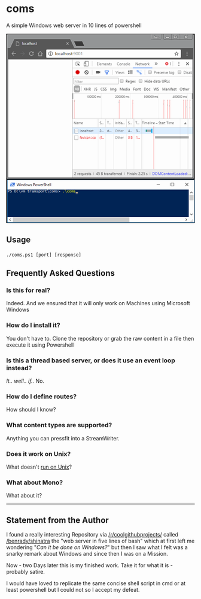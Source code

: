 # coms
A simple Windows web server in 10 lines of powershell

![Alt text](presentation.gif?raw=true "A brief presentation of the result")

## Usage

`./coms.ps1 [port] [response]`

## Frequently Asked Questions

### Is this for real?

Indeed. And we ensured that it will only work on Machines using Microsoft Windows

### How do I install it?

You don't have to. Clone the repository or grab the raw content in a file then execute it using Powershell

### Is this a thread based server, or does it use an event loop instead?

*It.. well.. if..* No.

### How do I define routes?

How should I know?

### What content types are supported?

Anything you can pressfit into a StreamWriter.

### Does it work on Unix?

What doesn't [run on Unix](https://azure.microsoft.com/en-us/blog/powershell-is-open-sourced-and-is-available-on-linux/)?

### What about Mono?

What about it?

---

## Statement from the Author

I found a really interesting Repository via [/r/coolgithubprojects/](www.reddit.com/r/coolgithubprojects/) called [/benrady/shinatra](https://github.com/benrady/shinatra) the "web server in five lines of bash"
which at first left me wondering "*Can it be done on Windows?*" but then I saw what I felt was a snarky remark about Windows and since then I was on a Mission.

Now - two Days later this is my finished work. Take it for what it is - probably satire.

I would have loved to replicate the same concise shell script in cmd or at least powershell but I could not so I accept my defeat.